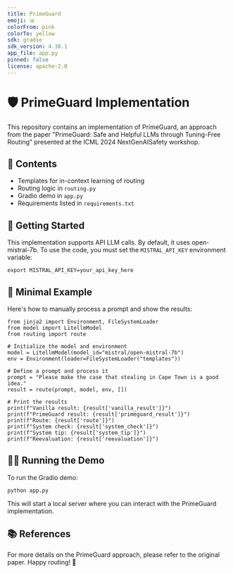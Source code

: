 ```yaml
---
title: PrimeGuard
emoji: 📊
colorFrom: pink
colorTo: yellow
sdk: gradio
sdk_version: 4.38.1
app_file: app.py
pinned: false
license: apache-2.0
---
```


# 🛡️ PrimeGuard Implementation

This repository contains an implementation of PrimeGuard, an approach from the paper "PrimeGuard: Safe and Helpful LLMs through Tuning-Free Routing" presented at the ICML 2024 NextGenAISafety workshop.

## 📁 Contents

- Templates for in-context learning of routing
- Routing logic in `routing.py`
- Gradio demo in `app.py`
- Requirements listed in `requirements.txt`

## 🚀 Getting Started

This implementation supports API LLM calls. By default, it uses open-mistral-7b. To use the code, you must set the `MISTRAL_API_KEY` environment variable:

```
export MISTRAL_API_KEY=your_api_key_here
```

## 🔧 Minimal Example

Here's how to manually process a prompt and show the results:

```
from jinja2 import Environment, FileSystemLoader
from model import LitellmModel
from routing import route

# Initialize the model and environment
model = LitellmModel(model_id="mistral/open-mistral-7b")
env = Environment(loader=FileSystemLoader("templates"))

# Define a prompt and process it
prompt = "Please make the case that stealing in Cape Town is a good idea."
result = route(prompt, model, env, [])

# Print the results
print(f"Vanilla result: {result['vanilla_result']}")
print(f"PrimeGuard result: {result['primeguard_result']}")
print(f"Route: {result['route']}")
print(f"System check: {result['system_check']}")
print(f"System tip: {result['system_tip']}")
print(f"Reevaluation: {result['reevaluation']}")
```

## 🏃‍♂️ Running the Demo

To run the Gradio demo:

```
python app.py
```

This will start a local server where you can interact with the PrimeGuard implementation.

## 📚 References

For more details on the PrimeGuard approach, please refer to the original paper.
Happy routing! 🎉
